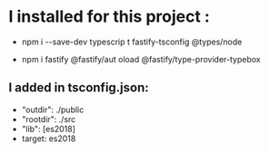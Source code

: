 


# I installed for this project :  
- npm i --save-dev typescrip
t fastify-tsconfig @types/node

- npm i fastify @fastify/aut
oload @fastify/type-provider-typebox



## I added in tsconfig.json: 
- "outdir": ./public
- "rootdir": ./src
- "lib": [es2018]
- target: es2018
